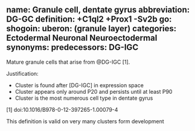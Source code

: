name: Granule cell, dentate gyrus
abbreviation: DG-GC
definition: +C1ql2 +Prox1 -Sv2b
go:
shogoin: 
uberon: (granule layer)
categories: Ectodermal Neuronal Neuroectodermal
synonyms:
predecessors: DG-IGC
---

Mature granule cells that arise from @DG-IGC [1].

Justification:

* Cluster is found after [DG-IGC] in expression space
* Cluster appears only around P20 and persists until at least P90
* Cluster is the most numerous cell type in dentate gyrus

[1] doi:10.1016/B978-0-12-397265-1.00079-4 

This definition is valid on very many clusters form development